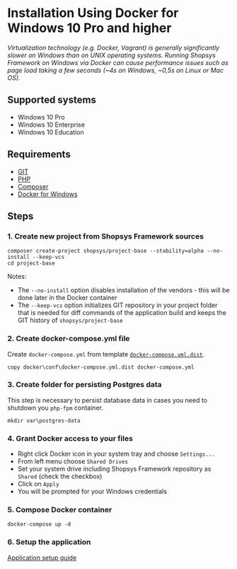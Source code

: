 # Installation Using Docker for Windows 10 Pro and higher
*Virtualization technology (e.g. Docker, Vagrant) is generally significantly slower on Windows than on UNIX operating systems. Running Shopsys Framework on Windows via Docker can cause performance issues such as page load taking a few seconds (~4s on Windows, ~0,5s on Linux or Mac OS).*

## Supported systems
- Windows 10 Pro
- Windows 10 Enterprise
- Windows 10 Education

## Requirements
* [GIT](https://git-scm.com/book/en/v2/Getting-Started-Installing-Git)
* [PHP](http://php.net/manual/en/install.windows.php)
* [Composer](https://getcomposer.org/doc/00-intro.md#installation-windows)
* [Docker for Windows](https://docs.docker.com/docker-for-windows/install/)

## Steps
### 1. Create new project from Shopsys Framework sources
```
composer create-project shopsys/project-base --stability=alpha --no-install --keep-vcs
cd project-base
```
Notes: 
- The `--no-install` option disables installation of the vendors - this will be done later in the Docker container
- The `--keep-vcs` option initializes GIT repository in your project folder that is needed for diff commands of the application build and keeps the GIT history of `shopsys/project-base`

### 2. Create docker-compose.yml file
Create `docker-compose.yml` from template [`docker-compose.yml.dist`](../../../project-base/docker/conf/docker-compose.yml.dist).

```
copy docker\conf\docker-compose.yml.dist docker-compose.yml
```

### 3. Create folder for persisting Postgres data
This step is necessary to persist database data in cases you need to shutdown you `php-fpm` container. 

```
mkdir var\postgres-data
```

### 4. Grant Docker access to your files
- Right click Docker icon in your system tray and choose `Settings...`
- From left menu choose `Shared Drives`
- Set your system drive including Shopsys Framework repository as `Shared` (check the checkbox)
- Click on `Apply`
- You will be prompted for your Windows credentials

### 5. Compose Docker container
```
docker-compose up -d
```

### 6. Setup the application
[Application setup guide](./installation-using-docker-application-setup.md)
